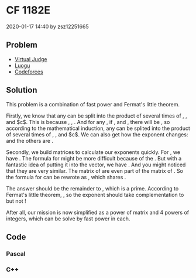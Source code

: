 <h1>CF 1182E</h1>
<p><time>2020-01-17 14:40</time> by zsz12251665</p>
<section>
	<h2>Problem</h2>
	<ul class="buttonList">
		<a target="_blank" href="https://vjudge.net/problem/CodeForces-1182E"><li>Virtual Judge</li></a>
		<a target="_blank" href="https://www.luogu.com.cn/problem/CF1182E"><li>Luogu</li></a>
		<a target="_blank" href="https://codeforces.com/problemset/problem/1182/E"><li>Codeforces</li></a>
	</ul>
</section>
<section>
	<h2>Solution</h2>
	<p>This problem is a combination of fast power and Fermat's little theorem. </p>
	<p>Firstly, we know that any <data value="v{f}b{v{n}}"></data> can be split into the product of several times of <data value="v{f}b{c{1}}"></data>, <data value="v{f}b{c{2}}"></data>, <data value="v{f}b{c{3}}"></data> and $c$. This is because <data value="v{f}b{c{1}}o{=}v{c}p{c{0}}o{}v{f}b{c{1}}p{c{1}}o{}v{f}b{c{2}}p{c{0}}o{}v{f}b{c{3}}p{c{0}}"></data>, <data value="v{f}b{c{2}}o{=}v{c}p{c{0}}o{}v{f}b{c{1}}p{c{0}}o{}v{f}b{c{2}}p{c{1}}o{}v{f}b{c{3}}p{c{0}}"></data>, <data value="v{f}b{c{3}}o{=}v{c}p{c{0}}o{}v{f}b{c{1}}p{c{0}}o{}v{f}b{c{2}}p{c{0}}o{}v{f}b{c{3}}p{c{1}}"></data>. And for any <data value="v{n}o{&ge;}c{4}"></data>, if <data value="v{f}b{v{n}o{-}c{1}}o{=}v{c}p{v{k}b{v{n}o{-}c{1}o{,}c{0}}}o{}v{f}b{c{1}}p{v{k}b{v{n}o{-}c{1}o{,}c{1}}}}o{}v{f}b{c{2}}p{v{k}b{v{n}o{-}c{1}o{,}c{2}}}o{}v{f}b{c{3}}p{v{k}b{v{n}o{-}c{1}o{,}c{3}}}"></data>, <data value="v{f}b{v{n}o{-}c{2}}o{=}v{c}p{v{k}b{v{n}o{-}c{2}o{,}c{0}}}o{}v{f}b{c{1}}p{v{k}b{v{n}o{-}c{2}o{,}c{1}}}}o{}v{f}b{c{2}}p{v{k}b{v{n}o{-}c{2}o{,}c{2}}}o{}v{f}b{c{3}}p{v{k}b{v{n}o{-}c{2}o{,}c{3}}}"></data> and <data value="v{f}b{v{n}o{-}c{3}}o{=}v{c}p{v{k}b{v{n}o{-}c{3}o{,}c{0}}}o{}v{f}b{c{1}}p{v{k}b{v{n}o{-}c{3}o{,}c{1}}}}o{}v{f}b{c{2}}p{v{k}b{v{n}o{-}c{3}o{,}c{2}}}o{}v{f}b{c{3}}p{v{k}b{v{n}o{-}c{3}o{,}c{3}}}"></data>, there will be <data value="v{f}b{v{n}}o{=}v{c}p{c{2}o{}v{n}o{-}c{6}}o{}v{f}b{v{n}o{-}c{1}}o{}v{f}b{v{n}o{-}c{2}}o{}v{f}b{v{n}o{-}c{3}}o{=}v{c}p{c{2}o{}v{n}o{-}c{6}o{+}v{k}b{v{n}o{-}c{1}o{,}c{0}}o{+}v{k}b{v{n}o{-}c{2}o{,}c{0}}o{+}v{k}b{v{n}o{-}c{3}o{,}c{0}}}o{}v{f}b{c{1}}p{v{k}b{v{n}o{-}c{1}o{,}c{1}}o{+}v{k}b{v{n}o{-}c{2}o{,}c{1}}o{+}v{k}b{v{n}o{-}c{3}o{,}c{1}}}}o{}v{f}b{c{2}}p{v{k}b{v{n}o{-}c{1}o{,}c{2}}o{+}v{k}b{v{n}o{-}c{2}o{,}c{2}}o{+}v{k}b{v{n}o{-}c{3}o{,}c{2}}}o{}v{f}b{c{3}}p{v{k}b{v{n}o{-}c{1}o{,}c{3}}o{+}v{k}b{v{n}o{-}c{2}o{,}c{3}}o{+}v{k}b{v{n}o{-}c{3}o{,}c{3}}}"></data>, so according to the mathematical induction, any <data value="v{f}b{v{n}}"></data> can be splited into the product of several times of <data value="v{f}b{c{1}}"></data>, <data value="v{f}b{c{2}}"></data>, <data value="v{f}b{c{3}}"></data> and $c$. We can also get how the exponent changes: <data value="v{k}b{v{n}o{,}c{0}}o{=}c{2}o{}v{n}o{-}c{6}o{+}v{k}b{v{n}o{-}c{1}o{,}c{0}}o{+}v{k}b{v{n}o{-}c{2}o{,}c{0}}o{+}v{k}b{v{n}o{-}c{3}o{,}c{0}}"></data> and the others are <data value="v{k}b{v{n}o{,}v{i}}o{=}v{k}b{v{n}o{-}c{1}o{,}v{i}}o{+}v{k}b{v{n}o{-}c{2}o{,}v{i}}o{+}v{k}b{v{n}o{-}c{3}o{,}v{i}}o{(}v{i}o{&isin;}o{\{}c{1}o{,}c{2}o{,}c{3}o{\}}o{)}"></data>. </p>
	<p>Secondly, we build matrices to calculate our exponents quickly. For <data value="v{k}b{v{n}o{,}v{i}}"></data>, we have <data value="o{[}m{v{k}b{v{n}o{,}v{i}}l{}v{k}b{v{n}o{-}c{1}o{,}v{i}}l{}v{k}b{v{n}o{-}c{2}o{,}v{i}}}o{]}o{=}o{[}m{c{1}l{}c{1}l{}c{0}}o{&nbsp;}m{c{1}l{}c{0}l{}c{1}}o{&nbsp;}m{c{1}l{}c{0}l{}c{0}}o{]}o{}o{[}m{v{k}b{v{n}o{-}c{1}o{,}v{i}}l{}v{k}b{v{n}o{-}c{2}o{,}v{i}}l{}v{k}b{v{n}o{-}c{3}o{,}v{i}}}o{]}o{=}o{[}m{c{1}l{}c{1}l{}c{0}}o{&nbsp;}m{c{1}l{}c{0}l{}c{1}}o{&nbsp;}m{c{1}l{}c{0}l{}c{0}}o{]}p{v{n}o{-}c{3}}o{}o{[}m{v{k}b{c{3}o{,}v{i}}l{}v{k}b{c{2}o{,}v{i}}l{}v{k}b{c{1}o{,}v{i}}}o{]}"></data>. The formula for <data value="v{k}b{v{n}o{,}c{0}}"></data> might be more difficult because of the <data value="c{2}o{}v{n}o{-}c{6}"></data>. But with a fantastic idea of putting it into the vector, we have <data value="o{[}m{v{k}b{v{n}o{,}c{0}}l{}v{k}b{v{n}o{-}c{1}o{,}c{0}}l{}v{k}b{v{n}o{-}c{2}o{,}c{0}}l{}c{2}o{}v{n}o{-}c{4}l{}c{1}}o{]}o{=}o{[}m{c{1}l{}c{1}l{}c{0}l{}c{0}l{}c{0}}o{&nbsp;}m{c{1}l{}c{0}l{}c{1}l{}c{0}l{}c{0}}o{&nbsp;}m{c{1}l{}c{0}l{}c{0}l{}c{0}l{}c{0}}o{&nbsp;}m{c{1}l{}c{0}l{}c{0}l{}c{1}l{}c{0}}o{&nbsp;}m{c{0}l{}c{0}l{}c{0}l{}c{2}l{}c{1}}o{]}o{}o{[}m{v{k}b{v{n}o{-}c{1}o{,}c{0}}l{}v{k}b{v{n}o{-}c{2}o{,}c{0}}l{}v{k}b{v{n}o{-}c{3}o{,}c{0}}l{}c{2}o{}o{(}v{n}o{-}c{1}o{)}o{-}c{4}l{}c{1}}o{]}o{=}o{[}m{c{1}l{}c{1}l{}c{0}l{}c{0}l{}c{0}}o{&nbsp;}m{c{1}l{}c{0}l{}c{1}l{}c{0}l{}c{0}}o{&nbsp;}m{c{1}l{}c{0}l{}c{0}l{}c{0}l{}c{0}}o{&nbsp;}m{c{1}l{}c{0}l{}c{0}l{}c{1}l{}c{0}}o{&nbsp;}m{c{0}l{}c{0}l{}c{0}l{}c{2}l{}c{1}}o{]}p{v{n}o{-}c{3}}o{}o{[}m{v{k}b{c{3}o{,}c{0}}l{}v{k}b{c{2}o{,}c{0}}l{}v{k}b{c{1}o{,}c{0}}l{}c{2}l{}c{1}}o{]}"></data>. And you might noticed that they are very similar. The matrix of are even part of the matrix of <data value="v{k}b{v{n}o{,}c{0}}"></data>. So the formula for <data value="v{k}b{v{n}o{,}v{i}}"></data> can be rewrote as <data value="o{[}m{v{k}b{v{n}o{,}v{i}}l{}v{k}b{v{n}o{-}c{1}o{,}v{i}}l{}v{k}b{v{n}o{-}c{2}o{,}v{i}}l{}c{0}l{}c{0}}o{]}o{=}o{[}m{c{1}l{}c{1}l{}c{0}l{}c{0}l{}c{0}}o{&nbsp;}m{c{1}l{}c{0}l{}c{1}l{}c{0}l{}c{0}}o{&nbsp;}m{c{1}l{}c{0}l{}c{0}l{}c{0}l{}c{0}}o{&nbsp;}m{c{1}l{}c{0}l{}c{0}l{}c{1}l{}c{0}}o{&nbsp;}m{c{0}l{}c{0}l{}c{0}l{}c{2}l{}c{1}}o{]}o{}o{[}m{v{k}b{v{n}o{-}c{1}o{,}v{i}}l{}v{k}b{v{n}o{-}c{2}o{,}v{i}}l{}v{k}b{v{n}o{-}c{3}o{,}v{i}}l{}c{0}l{}c{0}}o{]}o{=}o{[}m{c{1}l{}c{1}l{}c{0}l{}c{0}l{}c{0}}o{&nbsp;}m{c{1}l{}c{0}l{}c{1}l{}c{0}l{}c{0}}o{&nbsp;}m{c{1}l{}c{0}l{}c{0}l{}c{0}l{}c{0}}o{&nbsp;}m{c{1}l{}c{0}l{}c{0}l{}c{1}l{}c{0}}o{&nbsp;}m{c{0}l{}c{0}l{}c{0}l{}c{2}l{}c{1}}o{]}p{v{n}o{-}c{3}}o{}o{[}m{v{k}b{c{3}o{,}v{i}}l{}v{k}b{c{2}o{,}v{i}}l{}v{k}b{c{1}o{,}v{i}}l{}c{0}l{}c{0}}o{]}"></data>, which shares <data value="o{[}m{c{1}l{}c{1}l{}c{0}l{}c{0}l{}c{0}}o{&nbsp;}m{c{1}l{}c{0}l{}c{1}l{}c{0}l{}c{0}}o{&nbsp;}m{c{1}l{}c{0}l{}c{0}l{}c{0}l{}c{0}}o{&nbsp;}m{c{1}l{}c{0}l{}c{0}l{}c{1}l{}c{0}}o{&nbsp;}m{c{0}l{}c{0}l{}c{0}l{}c{2}l{}c{1}}o{]}p{v{n}o{-}c{3}}"></data>. </p>
	<p>The answer should be the remainder to <data value="o{(}c{10}p{c{9}}o{+}c{7}o{)}"></data>, which is a prime. According to Fermat's little theorem, <data value="v{a}p{c{10}p{c{9}}o{+}c{7}o{-}c{1}}o{&equiv;}c{1}o{(}o{mod}c{10}p{c{9}}o{+}c{7}o{)}"></data>, so the exponent should take complementation to <data value="o{(}c{10}p{c{9}}o{+}c{6}o{)}"></data> but not <data value="o{(}c{10}p{c{9}}o{+}c{7}o{)}"></data>! </p>
	<p>After all, our mission is now simplified as a power of matrix and 4 powers of integers, which can be solve by fast power in <data value="o{O}o{(}o{lg}v{n}o{)}"></data> each. </p>
</section>
<section>
	<h2>Code</h2>
	<section>
		<h3>Pascal</h3>
		<code lang="pas"></code>
	</section>
	<section>
		<h3>C++</h3>
		<code lang="cpp"></code>
	</section>
</section>
